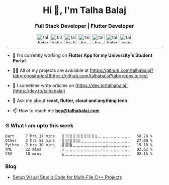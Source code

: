 <h1 align="center">Hi 👋, I'm Talha Balaj</h1>
<h3 align="center">Full Stack Developer | Flutter Developer</h3>

<p align="center">
<a href="https://codepen.io/talhabalaj" target="blank"><img align="center" src="https://cdn.jsdelivr.net/npm/simple-icons@3.0.1/icons/codepen.svg" alt="talhabalaj" height="30" width="40" /></a>
<a href="https://dev.to/talhabalaj" target="blank"><img align="center" src="https://cdn.jsdelivr.net/npm/simple-icons@3.0.1/icons/dev-dot-to.svg" alt="talhabalaj" height="30" width="40" /></a>
<a href="https://twitter.com/talha_balaj" target="blank"><img align="center" src="https://cdn.jsdelivr.net/npm/simple-icons@3.0.1/icons/twitter.svg" alt="talha_balaj" height="30" width="40" /></a>
<a href="https://linkedin.com/in/talha-balaj-20a353101" target="blank"><img align="center" src="https://cdn.jsdelivr.net/npm/simple-icons@3.0.1/icons/linkedin.svg" alt="talha-balaj-20a353101" height="30" width="40" /></a>
<a href="https://stackoverflow.com/users/talha-balaj" target="blank"><img align="center" src="https://cdn.jsdelivr.net/npm/simple-icons@3.0.1/icons/stackoverflow.svg" alt="talha-balaj" height="30" width="40" /></a>
<a href="https://codesandbox.com/talhabalaj" target="blank"><img align="center" src="https://cdn.jsdelivr.net/npm/simple-icons@3.0.1/icons/codesandbox.svg" alt="talhabalaj" height="30" width="40" /></a>
<a href="https://instagram.com/talha.codes" target="blank"><img align="center" src="https://cdn.jsdelivr.net/npm/simple-icons@3.0.1/icons/instagram.svg" alt="talha.codes" height="30" width="40" /></a>
</p>

---

- 🔭 I’m currently working on **Flutter App for my University's Student Portal**

- 👨‍💻 All of my projects are available at [https://github.com/talhabalaj?tab=repositories](https://github.com/talhabalaj?tab=repositories)

- 📝 I sometime write articles on [https://dev.to/talhabalaj](https://dev.to/talhabalaj)

- 💬 Ask me about **react, flutter, cloud and anything tech**

- 📫 How to reach me **hey@talhabalaj.com**


### ⏲ What I am upto this week
<!--START_SECTION:waka-->
```text
Dart     7 hrs 17 mins   ⣿⣿⣿⣿⣿⣿⣿⣿⣿⣿⣿⣿⣶⣀⣀⣀⣀⣀⣀⣀⣀⣀⣀⣀⣀   50.79 % 
Other    3 hrs 52 mins   ⣿⣿⣿⣿⣿⣿⣷⣀⣀⣀⣀⣀⣀⣀⣀⣀⣀⣀⣀⣀⣀⣀⣀⣀⣀   27.00 % 
Python   2 hrs 10 mins   ⣿⣿⣿⣷⣀⣀⣀⣀⣀⣀⣀⣀⣀⣀⣀⣀⣀⣀⣀⣀⣀⣀⣀⣀⣀   15.10 % 
XML      22 mins         ⣶⣀⣀⣀⣀⣀⣀⣀⣀⣀⣀⣀⣀⣀⣀⣀⣀⣀⣀⣀⣀⣀⣀⣀⣀   02.62 % 
CSV      18 mins         ⣦⣀⣀⣀⣀⣀⣀⣀⣀⣀⣀⣀⣀⣀⣀⣀⣀⣀⣀⣀⣀⣀⣀⣀⣀   02.15 % 
```
<!--END_SECTION:waka-->

### Blog
<!-- BLOG-POST-LIST:START -->
- [Setup Visual Studio Code for Multi-File C++ Projects](https://dev.to/talhabalaj/setup-visual-studio-code-for-multi-file-c-projects-1jpi)
<!-- BLOG-POST-LIST:END -->

